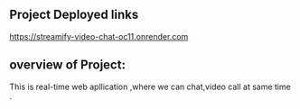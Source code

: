 ## Project  Deployed links
https://streamify-video-chat-oc11.onrender.com 


## overview of Project:
This is real-time web apllication ,where we can chat,video call at same time .
